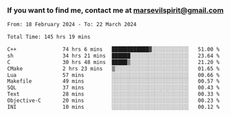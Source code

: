 ### If you want to find me, contact me at marsevilspirit@gmail.com

<!--
**marsevilspirit/marsevilspirit** is a ✨ _special_ ✨ repository because its `README.md` (this file) appears on your GitHub profile.

Here are some ideas to get you started:

- 🔭 I’m currently working on ...
- 🌱 I’m currently learning ...
- 👯 I’m looking to collaborate on ...
- 🤔 I’m looking for help with ...
- 💬 Ask me about ...
- 📫 How to reach me: ...
- 😄 Pronouns: ...
- ⚡ Fun fact: ...
-->
<!--START_SECTION:waka-->

```txt
From: 18 February 2024 - To: 22 March 2024

Total Time: 145 hrs 19 mins

C++               74 hrs 6 mins   ████████████▓░░░░░░░░░░░░   51.00 %
sh                34 hrs 21 mins  ██████░░░░░░░░░░░░░░░░░░░   23.64 %
C                 30 hrs 48 mins  █████▒░░░░░░░░░░░░░░░░░░░   21.20 %
CMake             2 hrs 23 mins   ▒░░░░░░░░░░░░░░░░░░░░░░░░   01.65 %
Lua               57 mins         ░░░░░░░░░░░░░░░░░░░░░░░░░   00.66 %
Makefile          49 mins         ░░░░░░░░░░░░░░░░░░░░░░░░░   00.57 %
SQL               37 mins         ░░░░░░░░░░░░░░░░░░░░░░░░░   00.43 %
Text              28 mins         ░░░░░░░░░░░░░░░░░░░░░░░░░   00.33 %
Objective-C       20 mins         ░░░░░░░░░░░░░░░░░░░░░░░░░   00.23 %
INI               10 mins         ░░░░░░░░░░░░░░░░░░░░░░░░░   00.12 %
```

<!--END_SECTION:waka-->
